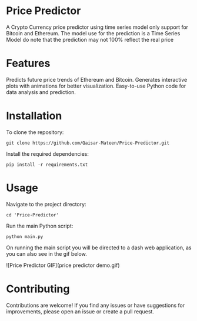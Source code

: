 # Price Predictor

A Crypto Currency price predictor using time series model
only support for Bitcoin and Ethereum. The model use for the prediction is a Time Series Model
do note that the prediction may not 100% reflect the real price

# Features
Predicts future price trends of Ethereum and Bitcoin.
Generates interactive plots with animations for better visualization.
Easy-to-use Python code for data analysis and prediction.
# Installation
 To clone the repository:
```
git clone https://github.com/Qaisar-Mateen/Price-Predictor.git
```
Install the required dependencies:
```
pip install -r requirements.txt
```
# Usage
Navigate to the project directory:
```
cd 'Price-Predictor'
```
Run the main Python script:
```
python main.py
```
On running the main script you will be directed to a dash web application, as you can also see in the gif below.

![Price Predictor GIF](price predictor demo.gif)


# Contributing
Contributions are welcome! If you find any issues or have suggestions for improvements, please open an issue or create a pull request.
